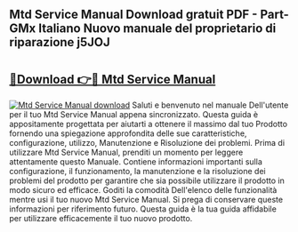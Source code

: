 ## Mtd Service Manual Download gratuit PDF - Part-GMx Italiano Nuovo manuale del proprietario di riparazione j5JOJ

# <h2><a href="http://dfggju.blite.top/?on=Mtd+Service+Manual">🔗Download 👉🔴 Mtd Service Manual</a></h2>

[![Mtd Service Manual download](https://i.imgur.com/lujVjoI.png)](http://dfggju.blite.top/?on=Mtd+Service+Manual)
Saluti e benvenuto nel manuale Dell'utente per il tuo Mtd Service Manual appena sincronizzato. Questa guida è appositamente progettata per aiutarti a ottenere il massimo dal tuo Prodotto fornendo una spiegazione approfondita delle sue caratteristiche, configurazione, utilizzo, Manutenzione e Risoluzione dei problemi. Prima di utilizzare Mtd Service Manual, prenditi un momento per leggere attentamente questo Manuale. Contiene informazioni importanti sulla configurazione, il funzionamento, la manutenzione e la risoluzione dei problemi del prodotto per garantire che sia possibile utilizzare il prodotto in modo sicuro ed efficace. Goditi la comodità Dell'elenco delle funzionalità mentre usi il tuo nuovo Mtd Service Manual. Si prega di conservare queste informazioni per riferimento futuro. Questa guida è la tua guida affidabile per utilizzare efficacemente il tuo nuovo prodotto.
